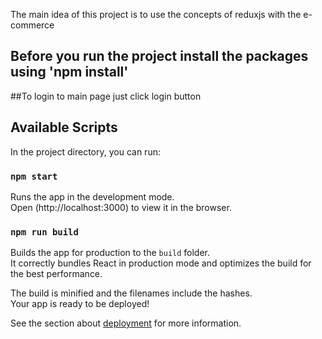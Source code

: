The main idea of this project is to use the concepts of reduxjs with the e-commerce 


## Before you run the project install the packages  using 'npm install'

##To login to main page  just click   login button


## Available Scripts

In the project directory, you can run:

### `npm start`

Runs the app in the development mode.<br />
Open (http://localhost:3000) to view it in the browser.



### `npm run build`

Builds the app for production to the `build` folder.<br />
It correctly bundles React in production mode and optimizes the build for the best performance.

The build is minified and the filenames include the hashes.<br />
Your app is ready to be deployed!

See the section about [deployment](https://facebook.github.io/create-react-app/docs/deployment) for more information.



